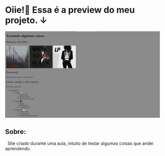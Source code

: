 # Oiie!👋 Essa é a preview do meu projeto. &darr;
<img src="/imagens/capturatela.png">

<br>

## Sobre:
&nbsp; Site criado durante uma aula, intuito de testar algumas coisas que andei aprendendo.
